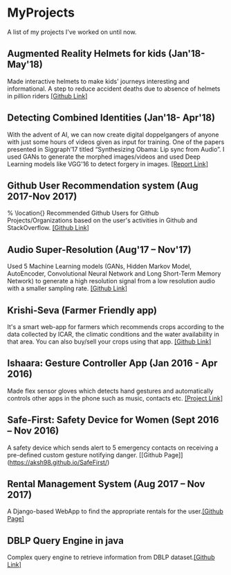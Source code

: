 # MyProjects
A list of my projects I've worked on until now.


## Augmented Reality Helmets for kids (Jan'18-May'18)
Made interactive helmets to make kids' journeys interesting and informational. A step to reduce accident deaths due to absence of helmets in pillion riders [[Github Link]](https://github.com/aksh98/ARHelmetForKids)

## Detecting Combined Identities (Jan'18- Apr'18) 
With the advent of AI, we can now create digital doppelgangers of anyone with just some hours of videos given as input for training. One of the papers presented in Siggraph’17 titled “Synthesizing Obama: Lip sync from Audio”.
I used GANs to generate the morphed images/videos and used Deep Learning models like VGG'16 to detect forgery in images. [[Report Link]](https://github.com/aksh98/BiometricsProject/blob/master/Project\%20Report.pdf)

## Github User Recommendation system (Aug 2017-Nov 2017)
% \location{}
Recommended Github Users for Github Projects/Organizations based on the user's activities in Github and StackOverflow.
[[Github Link]](https://github.com/aksh98/Github_StackOverflow_Recommendation) 

## Audio Super-Resolution (Aug'17 – Nov'17)
Used 5 Machine Learning models (GANs, Hidden Markov Model, AutoEncoder, Convolutional Neural Network and Long Short-Term Memory Network) to generate a high resolution signal from a low resolution audio with a smaller sampling rate. [[Github Link]](https://github.com/aksh98/Audio_super_Resolution)

## Krishi-Seva (Farmer Friendly app)
It's a smart web-app for farmers which recommends crops according to the data collected by ICAR, the climatic conditions and the water availability in that area. You can also buy/sell your crops using that app. [[Github Link]](https://github.com/aksh98/Krishi-Seva)

## Ishaara: Gesture Controller App (Jan 2016 - Apr 2016)
Made flex sensor gloves which detects hand gestures and automatically controls other apps in the phone such as music, contacts etc. [[Project Link]](http://iedprojects2016.blogspot.com/2016/05/title-gesture-based-communication.html?+view=sidebar)

## Safe-First: Safety Device for Women (Sept 2016 – Nov 2016)
A safety device which sends alert to 5 emergency contacts on receiving a pre-defined custom gesture notifying danger.
[[Github Page]] (https://aksh98.github.io/SafeFirst/)

## Rental Management System (Aug 2017 – Nov 2017)
A Django-based WebApp to find the appropriate rentals for the user.[[Github Page]](https://github.com/aksh98/Rental_Management_System)

## DBLP Query Engine in java
Complex query engine to retrieve information from DBLP dataset.[[Github Link]](https://github.com/aksh98/DBLP-Query-Engine/)
